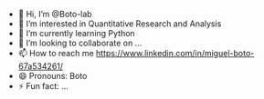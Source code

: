 - 👋 Hi, I’m @Boto-lab
- 👀 I’m interested in Quantitative Research and Analysis
- 🌱 I’m currently learning Python
- 💞️ I’m looking to collaborate on ...
- 📫 How to reach me https://www.linkedin.com/in/miguel-boto-67a534261/
- 😄 Pronouns: Boto
- ⚡ Fun fact: ...

<!---
Boto-lab/Boto-lab is a ✨ special ✨ repository because its `README.md` (this file) appears on your GitHub profile.
You can click the Preview link to take a look at your changes.
--->
